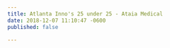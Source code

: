 ```yaml
---
title: Atlanta Inno's 25 under 25 - Ataia Medical
date: 2018-12-07 11:10:47 -0600
published: false

---
```

